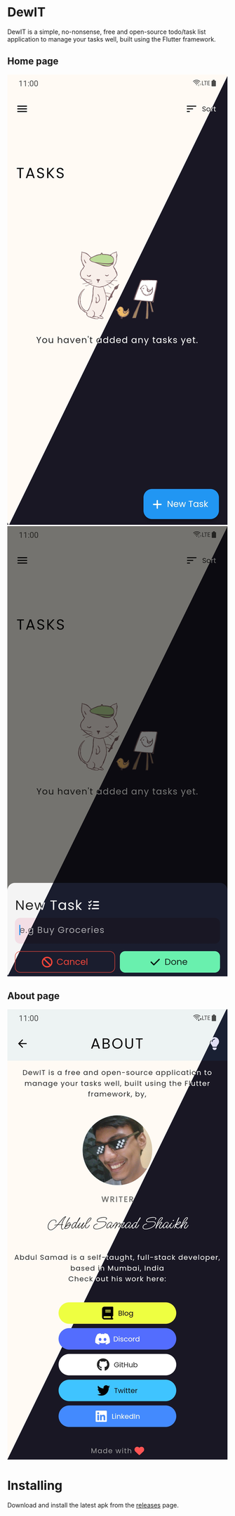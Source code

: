 # DewIT

DewIT is a simple, no-nonsense, free and open-source todo/task list application to manage your tasks well, built using the Flutter framework.

## Home page
![Homepage 1 (no tasks)](/screenshots/homepage1.jpg)
![Homepage 2 (with added tasks)](/screenshots/homepage2.jpg)

## About page
![About page](/screenshots/aboutpage.jpg)

# Installing
Download and install the latest apk from the [releases](https://github.com/schmeekygeek/flutter-todo/releases) page.
